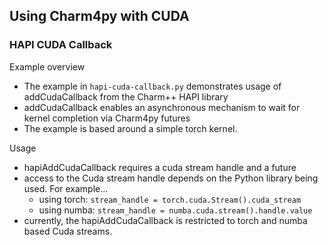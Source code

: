 ## Using Charm4py with CUDA

### HAPI CUDA Callback

Example overview

- The example in `hapi-cuda-callback.py` demonstrates usage of addCudaCallback from the Charm++ HAPI library
- addCudaCallback enables an asynchronous mechanism to wait for kernel completion via Charm4py futures
- The example is based around a simple torch kernel.

Usage

- hapiAddCudaCallback requires a cuda stream handle and a future
- access to the Cuda stream handle depends on the Python library being used. For example...
  - using torch: `stream_handle = torch.cuda.Stream().cuda_stream`
  - using numba: `stream_handle = numba.cuda.stream().handle.value`
- currently, the hapiAddCudaCallback is restricted to torch and numba based Cuda streams.
